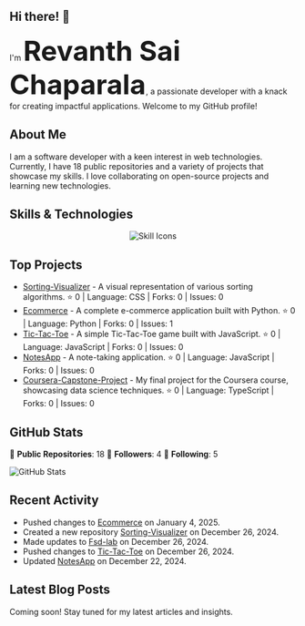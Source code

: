 ## Hi there! 👋

I'm <b><font size="10">Revanth Sai Chaparala</font></b>, a passionate developer with a knack for creating impactful applications. Welcome to my GitHub profile!

## About Me

I am a software developer with a keen interest in web technologies. Currently, I have 18 public repositories and a variety of projects that showcase my skills. I love collaborating on open-source projects and learning new technologies.

## Skills & Technologies

<div align="center">
  <img src="https://skillicons.dev/icons?i=java,c,py,react,nodejs,postgres,postman,html,css,tailwind,django,express,mongodb,androidstudio,kotlin,aws,blender,docker,figma,firebase,git,github,js,linux,mysql,webpack,unity&perline=8" alt="Skill Icons" />
</div>

## Top Projects

- [Sorting-Visualizer](https://github.com/revanthsaich/Sorting-Visualizer) - A visual representation of various sorting algorithms. ⭐️ 0 | Language: CSS | Forks: 0 | Issues: 0
- [Ecommerce](https://github.com/revanthsaich/Ecommerce) - A complete e-commerce application built with Python. ⭐️ 0 | Language: Python | Forks: 0 | Issues: 1
- [Tic-Tac-Toe](https://github.com/revanthsaich/Tic-Tac-Toe) - A simple Tic-Tac-Toe game built with JavaScript. ⭐️ 0 | Language: JavaScript | Forks: 0 | Issues: 0
- [NotesApp](https://github.com/revanthsaich/NotesApp) - A note-taking application. ⭐️ 0 | Language: JavaScript | Forks: 0 | Issues: 0
- [Coursera-Capstone-Project](https://github.com/revanthsaich/Coursera-Capstone-Project) - My final project for the Coursera course, showcasing data science techniques. ⭐️ 0 | Language: TypeScript | Forks: 0 | Issues: 0

## GitHub Stats

🔹 **Public Repositories**: 18
🔹 **Followers**: 4
🔹 **Following**: 5

![GitHub Stats](https://github-readme-stats.vercel.app/api?username=revanthsaich&show_icons=true&theme=radical)

## Recent Activity

- Pushed changes to [Ecommerce](https://github.com/revanthsaich/Ecommerce) on January 4, 2025.
- Created a new repository [Sorting-Visualizer](https://github.com/revanthsaich/Sorting-Visualizer) on December 26, 2024.
- Made updates to [Fsd-lab](https://github.com/revanthsaich/Fsd-lab) on December 26, 2024.
- Pushed changes to [Tic-Tac-Toe](https://github.com/revanthsaich/Tic-Tac-Toe) on December 26, 2024.
- Updated [NotesApp](https://github.com/revanthsaich/NotesApp) on December 22, 2024.

## Latest Blog Posts

Coming soon! Stay tuned for my latest articles and insights.